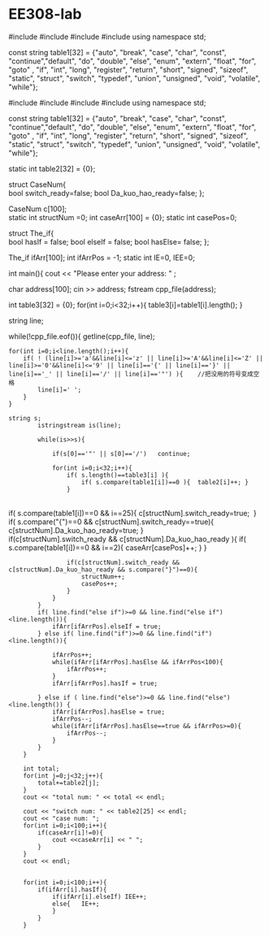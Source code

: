 # EE308-lab

#include <iostream>
#include <string>
#include <fstream>
#include <sstream>
using namespace std;

const string table1[32] = {"auto", "break",	"case",	"char",	"const", "continue","default",	"do",
                            "double",	"else",	"enum",	"extern", "float", "for", "goto" , "if",
                            "int",	"long",	"register",	"return", "short", "signed", "sizeof", "static",
                            "struct",	"switch",	"typedef",	"union", "unsigned", "void", "volatile", "while"};

#include <iostream>
#include <string>
#include <fstream>
#include <sstream>
using namespace std;

const string table1[32] = {"auto", "break",	"case",	"char",	"const", "continue","default",	"do",
                            "double",	"else",	"enum",	"extern", "float", "for", "goto" , "if",
                            "int",	"long",	"register",	"return", "short", "signed", "sizeof", "static",
                            "struct",	"switch",	"typedef",	"union", "unsigned", "void", "volatile", "while"};

static int table2[32] = {0};

struct CaseNum{           
	bool switch_ready=false; 
	bool Da_kuo_hao_ready=false; 
};

CaseNum c[100];        
static int structNum =0; 
int caseArr[100] = {0}; 
static int casePos=0;

struct The_if{           
    bool hasIf = false;
	bool elseIf = false;
	bool hasElse= false;
};

The_if ifArr[100];
int ifArrPos = -1;
static int IE=0, IEE=0; 



int main(){
cout << "Please enter your address: " ;

char address[100];
cin >> address;
fstream cpp_file(address); 

int table3[32] = {0};
for(int i=0;i<32;i++){
	table3[i]=table1[i].length(); 
}

string line;

while(!cpp_file.eof()){
			getline(cpp_file, line); 
	

	for(int i=0;i<line.length();i++){
		if( ! (line[i]>='a'&&line[i]<='z' || line[i]>='A'&&line[i]<='Z' || line[i]>='0'&&line[i]<='9' || line[i]=='{' || line[i]=='}' || line[i]=='_' || line[i]=='/' || line[i]=='"') ){    //把没用的符号变成空格 
		    line[i]=' ';	
		}
	} 
	
	string s;
			istringstream is(line);      
			
			while(is>>s){
				
				if(s[0]=='"' || s[0]=='/')   continue;
				
				for(int i=0;i<32;i++){
					if( s.length()==table3[i] ){
						if( s.compare(table1[i])==0 ){	table2[i]++; }   
					}


​					
​					if( s.compare(table1[i])==0 && i==25){
​						c[structNum].switch_ready=true;
​					}
​					if( s.compare("{")==0 && c[structNum].switch_ready==true){
​						c[structNum].Da_kuo_hao_ready=true;
​					}
​					
					if(c[structNum].switch_ready && c[structNum].Da_kuo_hao_ready ){
						if( s.compare(table1[i])==0 && i==2){
							caseArr[casePos]++;
						}
					}
					
					if(c[structNum].switch_ready && c[structNum].Da_kuo_hao_ready && s.compare("}")==0){
						structNum++;
						casePos++;	
					}	
				} 
			}		
			if( line.find("else if")>=0 && line.find("else if")<line.length()){
				ifArr[ifArrPos].elseIf = true;
			} else if( line.find("if")>=0 && line.find("if")<line.length()){
			
			    ifArrPos++;
				while(ifArr[ifArrPos].hasElse && ifArrPos<100){  
					ifArrPos++;
				} 
				ifArr[ifArrPos].hasIf = true;
						
			} else if ( line.find("else")>=0 && line.find("else")<line.length()) {
				ifArr[ifArrPos].hasElse = true;
				ifArrPos--;
				while(ifArr[ifArrPos].hasElse==true && ifArrPos>=0){ 
					ifArrPos--;
				}
			}
		}
		
		int total;
		for(int j=0;j<32;j++){
			total+=table2[j];  
		} 
		cout << "total num: " << total << endl;
		
		cout << "switch num: " << table2[25] << endl;
		cout << "case num: ";        
		for(int i=0;i<100;i++){
			if(caseArr[i]!=0){
				cout <<caseArr[i] << " ";  
			}
		}
		cout << endl; 
	
	
		for(int i=0;i<100;i++){
			if(ifArr[i].hasIf){
				if(ifArr[i].elseIf) IEE++;
				else{   IE++;
			    }
			}
		} 